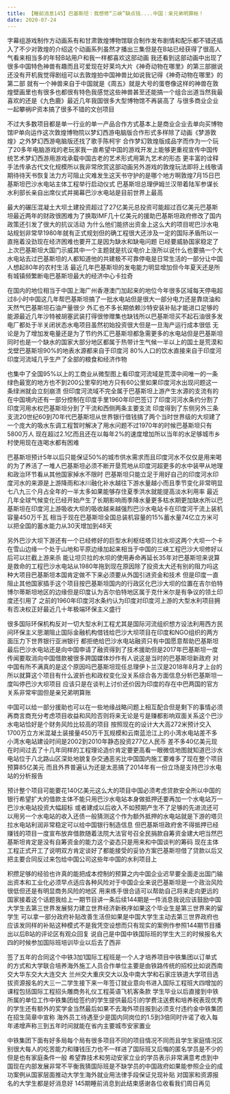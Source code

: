 ```yaml
---
title: 【睡前消息145】巴基斯坦：我想修“三峡”缺点钱....中国：亲兄弟明算帐！
date: 2020-07-24
---
```


字幕组游戏制作方动画系有和甘肃敦煌博物馆联合制作发布剧情和配乐都不错还插入了不少对敦煌的介绍这个动画系列虽然才播出三集但是在B站已经获得了很高人气看来相当多的年轻B站用户和我一样都喜欢这部动画
我还看到这部动画中出现了很多中国特色神兽有趣而且可爱现在好莱坞大片《神奇动物在哪里》的第三部据说还没有开机我觉得剧组可以去敦煌拍中国神兽比如说我记得《神奇动物在哪里》的第二部
就有一个神兽来自于中国就是《周五》就是大号的蛋卷像这样的神兽在敦煌壁画里也有很多也都很有特色我感觉这些神兽甚至还能搞一个组合出道当然我最喜欢的还是《九色鹿》最近几年我国很多大型博物馆不再装高了
与很多商业企业一起攀祸IP资本搞了很多不错的文创项目

不过大多数项目都是单一行业的单一产品合作方式基本上是商业企业去单向买博物馆IP单向运作这次敦煌博物院以梦幻西游电脑版合作形式多样除了动画《梦游敦煌》之外梦幻西游电脑版还找了歌手陈柯宇
合作梦幻敦煌版成品字而作为一个玩了20多年电脑游戏的老玩家我一直希望中国的游戏开发上能够更重视宣传中国传统艺术梦幻西游用游戏承载中国古老的艺术形式用第九艺术的形态
更丰富的诠释手法传承古代文化规模所以我非常欣赏这部动画另外游戏的敦煌玩法即将上线敬请期待待天书恢复法力方可阻止灾难发生这天书守护的是哪个地方啊敦煌7月15日巴基斯坦巴沙水电站主体工程举行启动仪式
巴基斯坦总理伊姆兰汉带着陆军参谋长水利部长亲自出席仪式并揭幕巴沙水电站是目前世界上最高

最大的碾压混凝土大坝土建投资超过了27亿美元总投资可能超过百亿美元巴基斯坦最近两年的财政很困难为了换取IMF几十亿美元的援助巴基斯坦政府修改了国内政策还引发了很大的抗议活动
为什么他们能挤出资金上这么大的项目呢巴沙水电站规划非常早1980年就有正式规划但的确工程很大还涉及一定的国际矛盾所以一直拖着没劲现在经济困难也要开工是因为缺水和缺电问题
已经要威胁国家稳定了上次巴基斯坦大国门示威其中一个主题就是抗议电价上涨所以说什么也要搞一个大水电站去过巴基斯坦的人都知道他的共建极不可靠停电是日常生活的一部分让中国人想起80年的农村生活
最近几年巴基斯坦的发电能力明显增加但今年夏天还是所有城镇频繁断电巴基斯坦最大的经济中心卡拉奇

在国内的地位相当于中国上海广州香港澳门加起来的地位今年很多区域每天停电超过8小时中国这几年帮巴基斯坦搞了一批水电站但是很大一部分电力还是靠烧油和天然气巴基斯坦石油产量很少
外汇也不多长期依赖沙特安装补贴才能进口足够的能源最近几年沙特被胡塞武装打得很惨赠集也缺钱所以巴基斯坦买不起石油很多发电厂都处于半关闭状态水电项目虽然初始投资很大但是一旦淘产运行成本很低
无论是为了增加发电量还是为了节约外汇巴基斯坦都急需更多的水电站但是巴基斯坦同时也是一个缺水的国家大部分地区都属于热带计生气候一半以上的国土是荒漠和戈壁巴基斯坦90%的地表水源都来自于印度河
80%人口的饮水直接来自于印度河印度河流域几乎生产了全部的粮食和经济作物

也集中了全国95%以上的工商业从微型图上看印度河流域是荒漠中间唯一的一条绿色最宽的地方也不到200公里窄的地方只有60公里如果印度河水出现问题这一条绿洲就会立刻崩溃
但印度河流域不完全属于巴基斯坦上游产生水源的支流有的在中国境内还有一部分控制在印度手里1960年印巴签订了印度河河水条约分割了印度河用水权巴基斯坦分到了干流和西侧两条主要支流
印度得到了东侧另外三条支流20世纪60到70年代巴基斯坦从世界银行借钱搞了两个当时世界级的大坝建了一个庞大的吸水东调工程暂时解决了用水问题不过1970年的时候巴基斯坦只有5800万人
现在超过2.1亿而且还在以每年2%的速度增加所以当年的水足够城市乡村使用现在连喝水都有困难

巴基斯坦预计5年以后只能保证50%的城市供水需求而且印度河水不仅仅是用来喝的为了养活了一堆人巴基斯坦必须不断开垦荒地从印度河超更多的水中装甲从地理和政治环节看从其他国家掉水不限时
巴基斯坦只能立足于用好自己的印度河水印度河水的来源是上游降雨和冰川融化补水越往下游水量越小而且季节变化非常明显七八九三个月占全年的一半太多如果能够存住夏季洪水就能提高淡水利用率
最近几年全球气候变化已经开始产生了长期影响雨季降水量更多枯水期更加缺水所以巴基斯坦在印度河上游吸收大坝的吸收越来越强烈巴沙水电站卡在印度河干流上装机容量450万千瓦
相当于现在巴基斯坦全国总装机容量的15%蓄水量74亿立方米可以把全国的蓄水能力从30天增加到48天

另外巴沙大坝下游还有一个已经修好的巨型水利枢纽塔贝拉水坝这两个大坝一个卡在雪山边缘一个处于山地和平原边缘加起来相当于中国的三峡工程巴沙大坝修好以后可以拦截上游来杀
能让坦贝拉的水坝的使用寿命再延长35年对巴基斯坦来说算是救命的工程巴沙水电站从1980年拖到现在原因除了投资太大还有别的阻力吗这种大项目巴基斯坦本国肯定做不下来必须要从外国引进资金和技术
但是印度一直阻止其他国家插手这个项目按巴基斯坦国内的行政区化巴沙大坝的位置在吉尔伯特博尔蒂斯坦地区的边缘但是印度认为吉尔伯特地区属于克什米尔是有争议的领土印度还引用了
之前的1960年印度河水条约认为印度对印度河上游的大型水利项目拥有否决权正好最近几十年极端环保主义盛行

很多国际环保机构反对一切大型水利工程尤其是国际河流组织想方设法利用西方民间环保主义思潮阻止国际金融机构借钱给巴沙大坝项目在印度和NGO组织的两方面压力下世界银行亚洲银行
都拒绝给巴沙水电站融资只有中国愿意帮助巴基斯坦最后巴沙水电站还是向中国申请了融资得到了技术援助但是2017年巴基斯坦一度传闻要取消向中国借款被很多跨国媒体炒作有人说这是当时的巴基斯坦新政府
对中国有所不满真的是这个原因吗巴基斯坦现任总理伊卜兰汉是2018年8月才上台的所以就算这个项目有什么波折也和政权变化没关系综合各方面信息分析巴基斯坦一度叫停巴沙大坝项目
应该只是在谈判上讨价还价因为印度的存在中巴两国的官方关系非常牢固但是亲兄弟明算账

中国可以给一部分援助也可以在一些地缘战略问题上相互配合但是剩下的事情必须再商言商充分考虑项目收益和风险否则将来无论是亏是赚都影响双面关系这个巴沙水电站恰好是个财务风险比较高的项目
按照现在的设计大大高272米预计交入1700万立方米混凝土装接量450万千瓦规模和云南蓝沧江上的小湾水电站差不多小湾水电站建设时间是2002到2010年静态投资277亿人民币
差不多40亿美元现在时间过去了十几年同样的工程理论造价肯定要更高看一眼微信地图就知道巴沙水电站位于八北路山区深处地貌复杂交通恶劣比中国国内施工要难多了现在整个项目预算85亿美元
而且外界普遍认为还是太恶搞了2014年有一份立场是支持巴沙水电站的分析报告

预计整个项目可能要花140亿美元这么大的项目中国必须考虑贷款安全所以中国的银行希望扩大的借款主体不能只用巴沙水电站本身做抵押还要再加一个水电站万一巴沙水电站投资大幅超标
或者建成以后收入不如预期产生不了足够的先进流还可以用另一个水电站的收入还债一般猜测这个作为额外抵押的水电站就是下游的塔贝拉水电站利润非常稳定可以给中国银行制造信息
但巴基斯坦政府舍不得抵押已经赚钱的项目一度宣布放弃借款随着法院大法官号召全民捐款自筹资金建大吧当然巴基斯坦肯定是没有自筹资金的能力这个姿态只是用来和中国谈判的筹码
现在主体工程正式开工了说明双方肯定谈好了都能接受的妥协方案巴基斯坦借了贷款以后又把主要合同反过来包给中国公司这些年中国的水利项目上

积攒足够的经验也许真的能把成本控制的预算之内中国企业迟早要全面走出国门输出资本和工业化必须早点适应各种风险对于中国企业来说巴基斯坦是一个政治风险很低但还是有明显商务风险的地区
用来练手很合适可以帮助自己将来走向更远的国家接着这个话题我给上一期节目讲一条后续144期是一件消息我说应该鼓励中国大学生去第三世界发展努力建立世界经济新秩序如果这个毕业生是第三世界来的留学生
可以拿一部分政府补贴改善生活但如果是中国大学生主动去第三世界政府也应该发同样的补贴这种模式不是我凭空设想而只有现实的案例作参照144期节目播出以后B站的评论区有观众回复
说自己是中国中铁国际班的学生大三的时候报名大四的时候参加国际班培训毕业以后去了西非

签了五年的合同这个中铁3加1国际工程班是一个人才培养项目中铁集团以订单式的方式和大学联合培养海外施工人员合作单位主要是由铁路传统的招校比如说西南交大华东交大大连交大
兰州交大重庆交大以及中南大学和石家庄铁道大学项目选拔资源报名的大三一二学生接下来一年签订就业意向书进入国际工程班大四增加的课程包括国际工程招头雕商务礼仪工程英语飞机客条款
学生毕业以后直接到中铁所属的单位工作中铁集团给签约的学生提供最后引的学费注送费和培养税表现优秀的学生还有额外的奖学金当然最后如果不去海外项目报到必须支付违约金中铁集团在招生简章中宣称
海外员工待遇至少是国内同岗位的1.5到3倍同时许诺了收入每年递增声称三到五年时间就能在省内主要城市安家置业

中铁集团下面有好多局每个局有很多项目不同的项目情况不同而且学生家庭情况区别很大每人的吃苦能力和赚钱压力也不一样进了国际班又后悔的匿名学员是不少的但是也有家庭条件一般
希望靠技术和劳动安家立业的学员表示非常满意考虑到中国现在内部发展非常不平衡我猜国际班是不缺学员的中国政府如果能参照企业的成功案例从国家层面推动大学生海外就业用法律手段保证兑现补贴
对国家和资源报名的大学生都是好消息好 145期睡前消息到此结束感谢各位收看我们周日再见